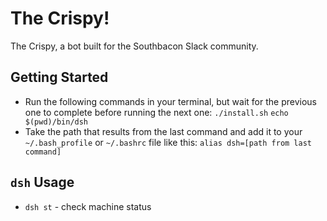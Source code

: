 # The Crispy!
The Crispy, a bot built for the Southbacon Slack community.

## Getting Started
* Run the following commands in your terminal, but wait for the previous one to complete before running the next one:
  `./install.sh`
  `echo $(pwd)/bin/dsh`
* Take the path that results from the last command and add it to your `~/.bash_profile` or `~/.bashrc` file like this:
  `alias dsh=[path from last command]`

## `dsh` Usage
* `dsh st` - check machine status
